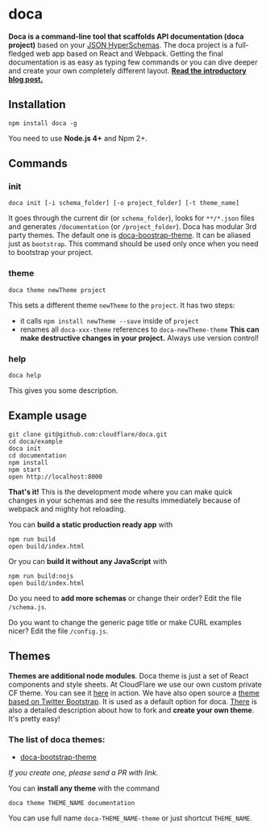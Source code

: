 # doca

**Doca is a command-line tool that scaffolds API documentation (doca project)** based on your [JSON HyperSchemas](http://json-schema.org/). The doca project is a full-fledged web app based on React and Webpack. Getting the final documentation is as easy as typing few commands or you can dive deeper and create your own completely different layout. **[Read the introductory blog post.](https://blog.cloudflare.com/cloudflares-json-powered-documentation-generator/)**

## Installation

```
npm install doca -g
```

You need to use **Node.js 4+** and Npm 2+.

## Commands

### init

```
doca init [-i schema_folder] [-o project_folder] [-t theme_name]
```

It goes through the current dir (or `schema_folder`), looks for `**/*.json` files and generates `/documentation` (or `/project_folder`). Doca has modular 3rd party themes. The default one is [doca-boostrap-theme](https://github.com/cloudflare/doca-bootstrap-theme). It can be aliased just as `bootstrap`. This command should be used only once when you need to bootstrap your project.


### theme

```
doca theme newTheme project
```

This sets a different theme `newTheme` to the `project`. It has two steps:
- it calls `npm install newTheme --save` inside of `project`
- renames all `doca-xxx-theme` references to `doca-newTheme-theme`
**This can make destructive changes in your project.** Always use version control!

### help

```
doca help
```

This gives you some description.


## Example usage

```
git clone git@github.com:cloudflare/doca.git
cd doca/example
doca init
cd documentation
npm install
npm start
open http://localhost:8000
```

**That's it!** This is the development mode where you can make quick changes in your schemas and see the results immediately because of webpack and mighty hot reloading.

You can **build a static production ready app** with

```
npm run build
open build/index.html
```

Or you can **build it without any JavaScript** with

```
npm run build:nojs
open build/index.html
```

Do you need to **add more schemas** or change their order? Edit the file `/schema.js`.

Do you want to change the generic page title or make CURL examples nicer? Edit the file `/config.js`.

## Themes

**Themes are additional node modules**. Doca theme is just a set of React components and style sheets. At CloudFlare we use our own custom private CF theme. You can see it [here](https://api.cloudflare.com) in action. We have also open source a [theme based on Twitter Bootstrap](https://github.com/cloudflare/doca-bootstrap-theme). It is used as a default option for doca. [There](https://github.com/cloudflare/doca-bootstrap-theme) is also a detailed description about how to fork and **create your own theme**. It's pretty easy!

### The list of doca themes:
- [doca-bootstrap-theme](https://github.com/cloudflare/doca-bootstrap-theme)

*If you create one, please send a PR with link.*

You can **install any theme** with the command

```
doca theme THEME_NAME documentation
```

You can use full name `doca-THEME_NAME-theme` or just shortcut `THEME_NAME`.





